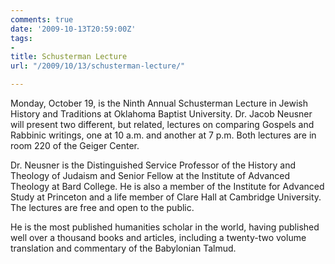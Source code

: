```yaml
---
comments: true
date: '2009-10-13T20:59:00Z'
tags:
- 
title: Schusterman Lecture
url: "/2009/10/13/schusterman-lecture/"

---
```

<p>Monday, October 19, is the Ninth Annual Schusterman Lecture in Jewish History and Traditions at Oklahoma Baptist University. Dr. Jacob Neusner will present two different, but related, lectures on comparing Gospels and Rabbinic writings, one at 10 a.m. and another at 7 p.m. Both lectures are in room 220 of the Geiger Center.</p>
<p>Dr. Neusner is the Distinguished Service Professor of the History and Theology of Judaism and Senior Fellow at the Institute of Advanced Theology at Bard College. He is also a member of the Institute for Advanced Study at Princeton and a life member of Clare Hall at Cambridge University. The lectures are free and open to the public.</p>
<p>He is the most published humanities scholar in the world, having published well over a thousand books and articles, including a twenty-two volume translation and commentary of the Babylonian Talmud.</p>
